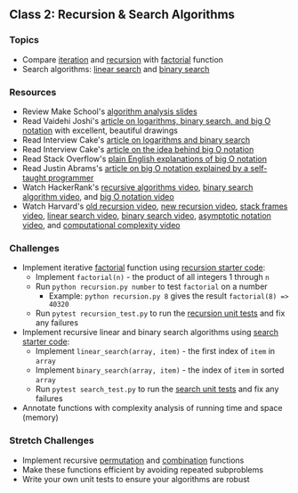 ## Class 2: Recursion & Search Algorithms

### Topics
- Compare [iteration] and [recursion] with [factorial] function
- Search algorithms: [linear search] and [binary search]

### Resources
- Review Make School's [algorithm analysis slides]
- Read Vaidehi Joshi's [article on logarithms, binary search, and big O notation][BaseCS logarithms] with excellent, beautiful drawings
- Read Interview Cake's [article on logarithms and binary search][logarithms article]
- Read Interview Cake's [article on the idea behind big O notation][IC big O]
- Read Stack Overflow's [plain English explanations of big O notation][SO big O]
- Read Justin Abrams's [article on big O notation explained by a self-taught programmer][JA big O]
- Watch HackerRank's [recursive algorithms video], [binary search algorithm video], and [big O notation video]
- Watch Harvard's [old recursion video], [new recursion video], [stack frames video], [linear search video], [binary search video], [asymptotic notation video], and [computational complexity video]

### Challenges
- Implement iterative [factorial] function using [recursion starter code]:
    - Implement `factorial(n)` - the product of all integers 1 through `n`
    - Run `python recursion.py number` to test `factorial` on a number
        - Example: `python recursion.py 8` gives the result `factorial(8) => 40320`
    - Run `pytest recursion_test.py` to run the [recursion unit tests] and fix any failures
- Implement recursive linear and binary search algorithms using [search starter code]:
    - Implement `linear_search(array, item)` - the first index of `item` in `array`
    - Implement `binary_search(array, item)` - the index of `item` in sorted `array`
    - Run `pytest search_test.py` to run the [search unit tests] and fix any failures
- Annotate functions with complexity analysis of running time and space (memory)

### Stretch Challenges
- Implement recursive [permutation] and [combination] functions
- Make these functions efficient by avoiding repeated subproblems
- Write your own unit tests to ensure your algorithms are robust


[iteration]: https://en.wikipedia.org/wiki/Iteration
[recursion]: https://en.wikipedia.org/wiki/Recursion_(computer_science)
[factorial]: https://en.wikipedia.org/wiki/Factorial
[linear search]: https://en.wikipedia.org/wiki/Linear_search
[binary search]: https://en.wikipedia.org/wiki/Binary_search_algorithm
[permutation]: https://en.wikipedia.org/wiki/Permutation
[combination]: https://en.wikipedia.org/wiki/Combination

[logarithms article]: slides/Logarithms.pdf
[algorithm analysis slides]: slides/AlgorithmAnalysis.pdf
[big O notation video]: https://www.youtube.com/watch?v=v4cd1O4zkGw
[asymptotic notation video]: https://www.youtube.com/watch?v=iOq5kSKqeR4
[computational complexity video]: https://www.youtube.com/watch?v=IM9sHGlYV5A

[recursive algorithms video]: https://www.youtube.com/watch?v=KEEKn7Me-ms
[old recursion video]: https://www.youtube.com/watch?v=t4MSwiqfLaY
[new recursion video]: https://www.youtube.com/watch?v=VrrnjYgDBEk
[stack frames video]: https://www.youtube.com/watch?v=beqqGIdabrE

[linear search video]: https://www.youtube.com/watch?v=vZWfKBdSgXI
[binary search video]: https://www.youtube.com/watch?v=5xlIPT1FRcA
[binary search algorithm video]: https://www.youtube.com/watch?v=P3YID7liBug

[BaseCS logarithms]: https://medium.com/basecs/looking-for-the-logic-behind-logarithms-9e79d7666dda
[IC logarithms]: https://www.interviewcake.com/article/python/logarithms
[IC big O]: https://www.interviewcake.com/article/python/big-o-notation-time-and-space-complexity
[SO big O]: https://stackoverflow.com/questions/487258/what-is-a-plain-english-explanation-of-big-o-notation
[JA big O]: https://justin.abrah.ms/computer-science/big-o-notation-explained.html

[recursion starter code]: source/recursion.py
[recursion unit tests]: source/recursion_test.py
[search starter code]: source/search.py
[search unit tests]: source/search_test.py
